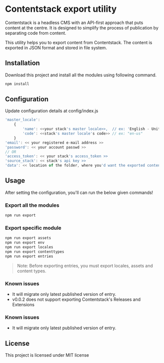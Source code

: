 # Contentstack export utility

Contentstack is a headless CMS with an API-first approach that puts content at the centre. It is designed to simplify the process of publication by separating code from content.

This utility helps you to export content from Contentstack. The content is exported in JSON format and stored in file system.

## Installation

Download this project and install all the modules using following command.

```bash
npm install
```

## Configuration

Update configuration details at config/index.js

```js
'master_locale': 
	{
		'name': <<your stack's master locale>>,  // ex: 'English - United States'
		'code': <<stack's master locale's code>> // ex: "en-us"
	}
'email': << your registered e-mail address >>
'password': << your account passwd >>
// OR 
'access_token': << your stack's access_token >> 
'source_stack': << stack's api key >>
'data': << location of the folder, where you'd want the exported content >> // ex: './_content'
  ```
    
## Usage
After setting the configuration, you'll can run the below given commands!

### Export all the modules
```bash
npm run export 
```
  
### Export specific module
```bash
npm run export assets
npm run export env
npm run export locales
npm run export contenttypes
npm run export entries
```
> Note: Before exporting entries, you must export locales, assets and content types.

### Known issues
* It will migrate only latest published version of entry.
* v0.0.2 does not support exporting Contentstack's Releases and Extensions

### Known issues
* It will migrate only latest published version of entry.

## License
This project is licensed under MIT license
